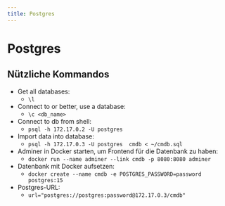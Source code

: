 ```yaml
---
title: Postgres
---
```


# Postgres 

## Nützliche Kommandos 

-   Get all databases:
    -   `\l`
-   Connect to or better, use a database:
    -   `\c <db_name>`
-   Connect to db from shell:
    -   `psql -h 172.17.0.2 -U postgres`
-   Import data into database:
    -   `psql -h 172.17.0.3 -U postgres  cmdb < ~/cmdb.sql`
-   Adminer in Docker starten, um Frontend für die Datenbank zu haben:
    -   `docker run --name adminer --link cmdb -p 8080:8080 adminer`
-   Datenbank mit Docker aufsetzen:
    -   `docker create --name cmdb -e POSTGRES_PASSWORD=password postgres:15`
-   Postgres-URL:
    -   `url="postgres://postgres:password@172.17.0.3/cmdb"`

